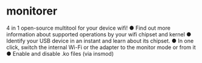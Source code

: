 # monitorer
4 in 1 open-source multitool for your device wifi! ● Find out more information about supported operations by your wifi chipset and kernel ● Identify your USB device in an instant and learn about its chipset. ● In one click, switch the internal Wi-Fi or the adapter to the monitor mode or from it ● Enable and disable .ko files (via insmod)
